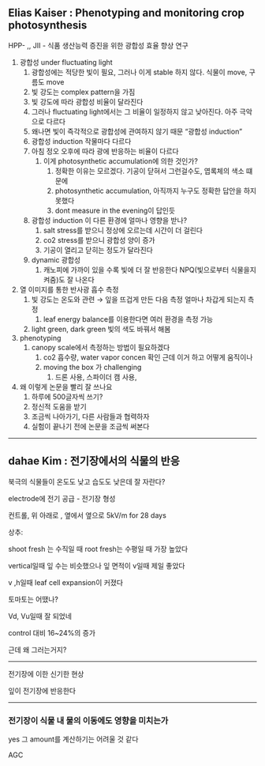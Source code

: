 ## Elias Kaiser : Phenotyping and monitoring crop photosynthesis

HPP- ,, JII - 식품 생산능력 증진을 위한 광합성 효율 향상 연구

1. 광합성 under fluctuating light
    1. 광합성에는 적당한 빛이 필요, 그러나 이게 stable 하지 않다. 식물이 move, 구름도 move
    2. 빛 강도는 complex pattern을 가짐 
    3. 빛 강도에 따라 광합성 비율이 달라진다
    4. 그러나 fluctuating light에서는 그 비율이 일정하지 않고 낮아진다. 아주 극악으로 다르다
    5. 왜나면 빛이 즉각적으로 광합성에 관여하지 않기 때문 “광합성 induction”
    6. 광합성 induction 작물마다 다르다
    7. 아침 정오 오후에 따라 광에 반응하는 비율이 다르다
        1. 이게 photosynthetic accumulation에 의한 것인가?
            1. 정확한 이유는 모르겠다. 기공이 닫혀서 그런걸수도, 엽록체의 색소 떄문에
            2. photosynthetic accumulation, 아직까지 누구도 정확한 답안을 하지 못했다
            3. dont measure in the evening이 답인듯
    8. 광합성 induction 이 다른 환경에 얼마나 영향을 받나?
        1. salt stress를 받으니 정상에 오르는데 시간이 더 걸린다
        2. co2 stress를 받으니 광합성 양이 증가
        3. 기공이 열리고 닫히는 정도가 달라진다
    9. dynamic 광합성
        1. 캐노피에 가까이 있을 수록 빛에 더 잘 반응한다 NPQ(빛으로부터 식물을지켜줌)도 잘 나온다
2. 열 이미지를 통한  반사광 흡수 측정
    1.  빛 강도는 온도와 관련 → 잎을 뜨겁게 만든 다음 측정 얼마나 차갑게 되는지 측정
        1. leaf energy balance를 이용한다면 여러 환경을 측정 가능
    2. light green, dark green 빛의 색도 바꿔서 해봄
3. phenotyping
    1. canopy scale에서 측정하는 방법이 필요하겠다
        1. co2 흡수량, water vapor concen 확인 근데 이거 하고 어떻게 움직이나
        2. moving the box 가 challenging
            1. 드론 사용, 스파이더 캠 사용,  
4. 왜 이렇게 논문을 빨리 잘 쓰나요
    1. 하루에 500글자씩 쓰기?
    2. 정신적 도움을 받기
    3. 조금씩 나아가기, 다른 사람들과 협력하자
    4. 실험이 끝나기 전에 논문을 조금씩 써본다
- - -
## dahae Kim : 전기장에서의 식물의 반응

북극의 식물들이 온도도 낮고 습도도 낮은데 잘 자란다?

electrode에 전기 공급 - 전기장 형성

컨트롤, 위 아래로 , 옆에서 옆으로 5kV/m for 28 days

상추:

shoot fresh 는 수직일 때 root fresh는 수평일 때 가장 높았다

vertical일때 잎 수는 비슷했으나 잎 면적이 v일때 제일 좋았다

v ,h일때 leaf cell expansion이 커졌다

토마토는 어땠나?

Vd, Vu일때 잘 되었네

control 대비 16~24%의 증가

근데 왜 그러는거지?

---

전기장에 이한 신기한 현상

잎이 전기장에 반응한다

---

### 전기장이 식물 내 물의 이동에도 영향을 미치는가

yes 그 amount를 계산하기는 어려울 것 같다

AGC